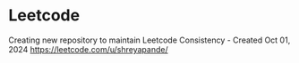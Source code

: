 # Leetcode
Creating new repository to maintain Leetcode Consistency - Created Oct 01, 2024
https://leetcode.com/u/shreyapande/
